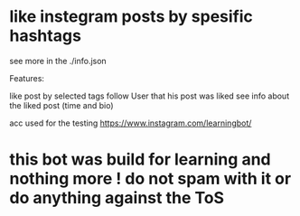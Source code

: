 # like instegram posts by spesific hashtags

see more in the ./info.json

Features:

like post by selected tags
follow User that his post was liked
see info about the liked post (time and bio)


acc used for the testing https://www.instagram.com/learningbot/

# this bot was build for learning and nothing more ! do not spam with it or do anything against the ToS
